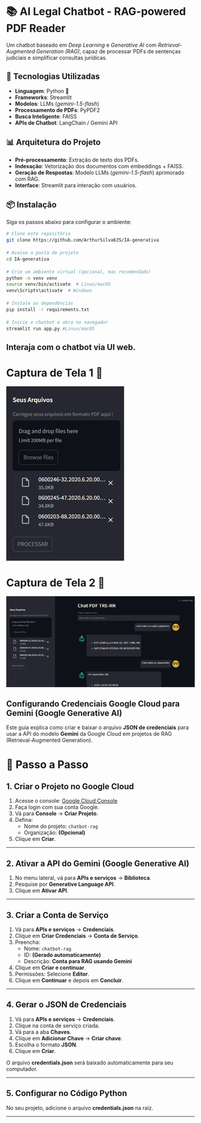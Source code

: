 # 📚 AI Legal Chatbot - RAG-powered PDF Reader

Um chatbot baseado em *Deep Learning* e *Generative AI* com *Retrieval-Augmented Generation (RAG)*, capaz de processar PDFs de sentenças judiciais e simplificar consultas jurídicas.

## 🚀 Tecnologias Utilizadas

- **Linguagem**: Python 🐍  
- **Frameworks**: Streamlit  
- **Modelos**: LLMs (*gemini-1.5-flash*)  
- **Processamento de PDFs**: PyPDF2  
- **Busca Inteligente**: FAISS 
- **APIs de Chatbot**: LangChain / Gemini API  

## 📊 Arquitetura do Projeto

- **Pré-processamento**: Extração de texto dos PDFs.
- **Indexação**: Vetorização dos documentos com embeddings + FAISS.
- **Geração de Respostas**: Modelo LLMs (*gemini-1.5-flash*) aprimorado com RAG.
- **Interface**: Streamlit para interação com usuários.

## 📦 Instalação

Siga os passos abaixo para configurar o ambiente:

```bash
# Clone este repositório
git clone https://github.com/ArthurSilva635/IA-generativa

# Acesse a pasta do projeto
cd IA-generativa

# Crie um ambiente virtual (opcional, mas recomendado)
python -m venv venv
source venv/bin/activate  # Linux/macOS
venv\Scripts\activate  # Windows

# Instale as dependências
pip install -r requirements.txt

# Inicie o chatbot e abra no navegador
streamlit run app.py #Linux/macOS
```

## Interaja com o chatbot via UI web.

# Captura de Tela 1 📸
![Adicionando os PDFs](image/img2.PNG)


# Captura de Tela 2 📸
![Interajindo com o chatbot](image/img1.PNG)


## Configurando Credenciais Google Cloud para Gemini (Google Generative AI)

Este guia explica como criar e baixar o arquivo **JSON de credenciais** para usar a API do modelo **Gemini** da Google Cloud em projetos de RAG (Retrieval-Augmented Generation).

# 🚀 Passo a Passo

## 1. Criar o Projeto no Google Cloud
1. Acesse o console: [Google Cloud Console](https://console.cloud.google.com/)
2. Faça login com sua conta Google.
3. Vá para **Console** → **Criar Projeto**.
4. Defina:
   - Nome do projeto: `chatbot-rag`
   - Organização: **(Opcional)**
5. Clique em **Criar**.

---

## 2. Ativar a API do Gemini (Google Generative AI)
1. No menu lateral, vá para **APIs e serviços** → **Biblioteca**.
2. Pesquise por **Generative Language API**.
3. Clique em **Ativar API**.

---

## 3. Criar a Conta de Serviço
1. Vá para **APIs e serviços** → **Credenciais**.
2. Clique em **Criar Credenciais** → **Conta de Serviço**.
3. Preencha:
   - Nome: `chatbot-rag`
   - ID: **(Gerado automaticamente)**
   - Descrição: **Conta para RAG usando Gemini**
4. Clique em **Criar e continuar**.
5. Permissões: Selecione **Editor**.
6. Clique em **Continuar** e depois em **Concluir**.

---

## 4. Gerar o JSON de Credenciais
1. Vá para **APIs e serviços** → **Credenciais**.
2. Clique na conta de serviço criada.
3. Vá para a aba **Chaves**.
4. Clique em **Adicionar Chave** → **Criar chave**.
5. Escolha o formato **JSON**.
6. Clique em **Criar**.

O arquivo **credentials.json** será baixado automaticamente para seu computador.

---

## 5. Configurar no Código Python
No seu projeto, adicione o arquivo **credentials.json** na raiz.

---


